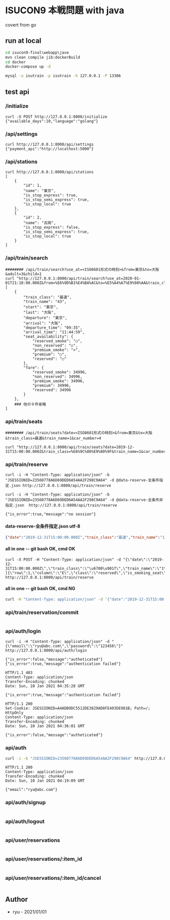 # ISUCON9 本戦問題  with java

covert from go

## run at local

```bat
cd isucon9-final\webapp\java
mvn clean compile jib:dockerBuild
cd docker
docker-compose up -d

mysql -u isutrain -p isutrain -h 127.0.0.1 -P 13306
```



## test api

### /initialize

```
curl -X POST http://127.0.0.1:8000/initialize
{"available_days":10,"language":"golang"}
```

### /api/settings

```
curl http://127.0.0.1:8000/api/settings
{"payment_api":"http://localhost:5000"}
```

### /api/stations

```
curl http://127.0.0.1:8000/api/stations
[
    {
        "id": 1,
        "name": "東京",
        "is_stop_express": true,
        "is_stop_semi_express": true,
        "is_stop_local": true
    },
    {
        "id": 2,
        "name": "古岡",
        "is_stop_express": false,
        "is_stop_semi_express": true,
        "is_stop_local": true
    }
]
```

### /api/train/search

```
######## /api/train/search?use_at=<ISO8601形式の時刻>&from=東京&to=大阪&adult=3&child=1
curl "http://127.0.0.1:8000/api/train/search?use_at=2020-01-01T21:10:00.000Z&from=%E6%9D%B1%E4%BA%AC&to=%E5%A4%A7%E9%98%AA&train_class=%E6%9C%80%E9%80%9F&adult=3&child=1"
[
    {
        "train_class": "最速",
        "train_name": "43",
        "start": "東京",
        "last": "大阪",
        "departure": "東京",
        "arrival": "大阪",
        "departure_time": "09:35",
        "arrival_time": "11:44:59",
        "seat_availability": {
            "reserved_smoke": "○",
            "non_reserved": "○",
            "premium_smoke": "×",
            "premium": "○",
            "reserved": "○"
        },
        "fare": {
            "reserved_smoke": 34996,
            "non_reserved": 34996,
            "premium_smoke": 34996,
            "premium": 34996,
            "reserved": 34996
        }
    },
    ### 他の９件省略
]
```

### api/train/seats

```
######## /api/train/seats?date=<ISO8601形式の時刻>&from=東京&to=大阪&train_class=最速&train_name=1&car_number=4

curl "http://127.0.0.1:8000/api/train/seats?date=2019-12-31T15:00:00.000Z&train_class=%E6%9C%80%E9%80%9F&train_name=1&car_number=4&from=%E6%9D%B1%E4%BA%AC&to=%E5%A4%A7%E9%98%AA"
```

### api/train/reserve

```
curl -i -H "Content-Type: application/json" -b "JSESSIONID=23560778A6D69DED6A54AA2F298C9A64" -d @data-reserve-全条件指定.json http://127.0.0.1:8000/api/train/reserve

curl -i -H "Content-Type: application/json" -b "JSESSIONID=23560778A6D69DED6A54AA2F298C9A64" -d @data-reserve-全条件非指定.json  http://127.0.0.1:8000/api/train/reserve

{"is_error":true,"message":"no session"}
```

#### data-reserve-全条件指定.json     utf-8

```json
{"date":"2019-12-31T15:00:00.000Z","train_class":"最速","train_name":"1","car_number":4,"seat_class":"reserved","departure":"東京","arrival":"大阪","child":0,"adult":1,"column":"","seats":[{"row":1,"column":"E","class":"reserved","is_smoking_seat":false,"is_occupied":false,"text":"○","disabled":false,"selected":true}]}
```

#### all in one --  git bash OK,  cmd OK

```
curl -X POST -H "Content-Type: application/json" -d "{\"date\":\"2019-12-31T15:00:00.000Z\",\"train_class\":\"\u6700\u901f\",\"train_name\":\"1\",\"car_number\":4,\"seat_class\":\"reserved\",\"departure\":\"\u6771\u4eac\",\"arrival\":\"\u5927\u962a\",\"child\":0,\"adult\":1,\"column\":\"\",\"seats\":[{\"row\":1,\"column\":\"E\",\"class\":\"reserved\",\"is_smoking_seat\":false,\"is_occupied\":false,\"text\":\"\u25cb\",\"disabled\":false,\"selected\":true}]}" http://127.0.0.1:8000/api/train/reserve
```

#### all in one   -- git bash OK,  cmd NG

```bash
curl -H "Content-Type: application/json" -d '{"date":"2019-12-31T15:00:00.000Z","train_class":"\u6700\u901f","train_name":"1","car_number":4,"seat_class":"reserved","departure":"\u6771\u4eac","arrival":"\u5927\u962a","child":0,"adult":1,"column":"","seats":[{"row":1,"column":"E","class":"reserved","is_smoking_seat":false,"is_occupied":false,"text":"\u25cb","disabled":false,"selected":true}]}' http://127.0.0.1:8000/api/train/reserve
```





### api/train/reservation/commit

```

```

### api/auth/login

```
curl -i -H "Content-Type: application/json" -d "{\"email\":\"ryu@abc.com\",\"password\":\"123456\"}"  http://127.0.0.1:8000/api/auth/login

{"is_error":false,"message":"autheticated"}
{"is_error":true,"message":"authentication failed"}
```

```
HTTP/1.1 403
Content-Type: application/json
Transfer-Encoding: chunked
Date: Sun, 10 Jan 2021 04:35:28 GMT

{"is_error":true,"message":"authentication failed"}
```

```
HTTP/1.1 200
Set-Cookie: JSESSIONID=A4ADB9DC5512DE3829AD8FE403DE981B; Path=/; HttpOnly
Content-Type: application/json
Transfer-Encoding: chunked
Date: Sun, 10 Jan 2021 04:36:01 GMT

{"is_error":false,"message":"autheticated"}
```



### api/auth

```bash
curl -i -b "JSESSIONID=23560778A6D69DED6A54AA2F298C9A64" http://127.0.0.1:8000/api/auth
```
```
HTTP/1.1 200
Content-Type: application/json
Transfer-Encoding: chunked
Date: Sun, 10 Jan 2021 04:19:09 GMT

{"email":"ryu@abc.com"}
```



### api/auth/signup

```

```
### api/auth/logout

```

```
### api/user/reservations

```

```
### api/user/reservations/:item_id

```

```
### api/user/reservations/:item_id/cancel

```

```





## Author

- ryu - 2021/01/01
